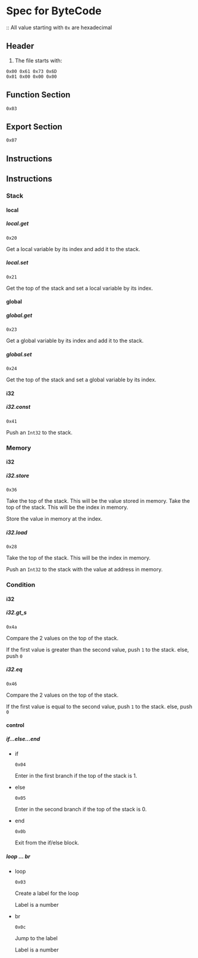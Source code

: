 # Spec for ByteCode

:: All value starting with `0x` are hexadecimal

## Header

1. The file starts with:

```
0x00 0x61 0x73 0x6D
0x01 0x00 0x00 0x00
```

## Function Section

```
0x03
```

## Export Section

```
0x07
```

Instructions
------------

## Instructions

### Stack

#### local

##### local.get <index>

```
0x20
```

Get a local variable by its index and add it to the stack.

##### local.set <index>

```
0x21
```

Get the top of the stack and set a local variable by its index.

#### global

##### global.get <index>

```
0x23
```

Get a global variable by its index and add it to the stack.

##### global.set <index>

```
0x24
```

Get the top of the stack and set a global variable by its index.

#### i32

##### i32.const <value>

```
0x41
```

Push an `Int32` to the stack.

### Memory

#### i32

##### i32.store

```
0x36
```

Take the top of the stack. This will be the value stored in memory.
Take the top of the stack. This will be the index in memory.

Store the value in memory at the index.

##### i32.load

```
0x28
```

Take the top of the stack. This will be the index in memory.

Push an `Int32` to the stack with the value at address in memory.

### Condition

#### i32

##### i32.gt_s

```
0x4a
```

Compare the 2 values on the top of the stack.

If the first value is greater than the second value, push `1` to the stack.
else, push `0`

##### i32.eq

```
0x46
```

Compare the 2 values on the top of the stack.

If the first value is equal to the second value, push `1` to the stack.
else, push `0`

#### control

##### if...else...end

- if

    ```
    0x04
    ```

    Enter in the first branch if the top of the stack is 1.

- else

    ```
    0x05
    ```

    Enter in the second branch if the top of the stack is 0.

- end

    ```
    0x0b
    ```

    Exit from the if/else block.

##### loop <label> ... br <label>

- loop <label>

    ```
    0x03
    ```

    Create a label for the loop

    Label is a number

- br <label>

    ```
    0x0c
    ```

    Jump to the label

    Label is a number
